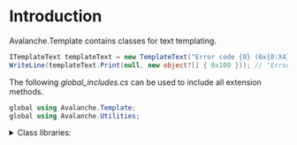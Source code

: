 ﻿# Introduction
Avalanche.Template contains classes for text templating.


```csharp
ITemplateText templateText = new TemplateText("Error code {0} (0x{0:X4}).", TemplateFormat.Brace).SetReadOnly();
WriteLine(templateText.Print(null, new object?[] { 0x100 })); // "Error code 256 (0x0100)."
```

The following <em>global_includes.cs</em> can be used to include all extension methods.

```cs
global using Avalanche.Template;
global using Avalanche.Utilities;
```

<details>
<summary>Class libraries:</summary>
<ul>
<li>Avalanche.Template.dll contains implementations.</li>
<li>Avalanche.Template.Abstractions.dll contains interfaces.</li>
</ul>
<p>Dependency libraries:</p>
<ul>
<li>Avalanche.Tokenizer.dll</li>
<li>Avalanche.Tokenizer.Abstractions.dll</li>
<li>Avalanche.Utilities.dll</li>
<li>Avalanche.Utilities.Abstractions.dll</li>
</ul>
</details>



